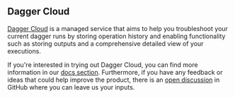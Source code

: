 ## Dagger Cloud

<p><a href="https://dagger.cloud" target="_blank" rel="">Dagger Cloud</a> is a managed service that aims to help you troubleshoot your current dagger runs by storing operation history and enabling functionality such as storing outputs and a comprehensive detailed view of your executions.</p>

If you're interested in trying out Dagger Cloud, you can find more information in our [docs section](../guides/logdebug/1243-dagger-cloud-debugging.md). Furthermore, if you have any feedback or ideas that could help improve the product, there is an [open discussion](https://github.com/dagger/dagger/discussions/2783) in GitHub where you can leave us your inputs.
